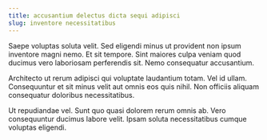 ```yaml
---
title: accusantium delectus dicta sequi adipisci
slug: inventore necessitatibus
---
```


Saepe voluptas soluta velit. Sed eligendi minus ut provident non ipsum inventore magni nemo. Et sit tempore. Sint maiores culpa veniam quod ducimus vero laboriosam perferendis sit. Nemo consequatur accusantium.

Architecto ut rerum adipisci qui voluptate laudantium totam. Vel id ullam. Consequuntur et sit minus velit aut omnis eos quis nihil. Non officiis aliquam consequatur doloribus necessitatibus.

Ut repudiandae vel. Sunt quo quasi dolorem rerum omnis ab. Vero consequuntur ducimus labore velit. Ipsam soluta necessitatibus cumque voluptas eligendi.
